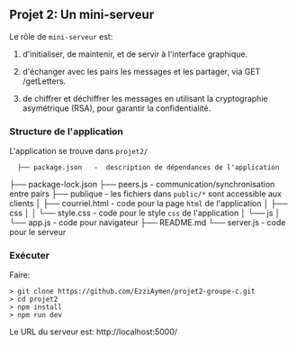 ## __Projet 2__: Un mini-serveur

Le rôle de `mini-serveur` est:

1. d'initialiser, de maintenir, et de servir à l'interface graphique.


2. d'échanger avec les pairs les messages et les partager, via GET /getLetters.


3. de chiffrer et déchiffrer les messages en utilisant la
cryptographie asymétrique (RSA), pour garantir la confidentialité.


### Structure de l'application

L'application se trouve dans `projet2/`

      ├── package.json   -  description de dépendances de l'application
├── package-lock.json
├── peers.js             - communication/synchronisation entre pairs
├── publique             -  les fichiers dans `public/*` sont accessible aux clients
│   ├── courriel.html    - code  pour la page `html` de l'application
│   ├── css
│   │   └── style.css    - code pour le style `css` de l'application
│   └── js
│       └── app.js       - code pour navigateur
├── README.md
└── server.js            - code pour le serveur

### Exécuter

Faire:

    > git clone https://github.com/EzziAymen/projet2-groupe-c.git
    > cd projet2
    > npm install
    > npm run dev
    

Le URL du serveur est: http://localhost:5000/